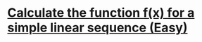 # [Calculate the function f(x) for a simple linear sequence (Easy)](https://www.codewars.com/kata/calculate-the-function-f-x-for-a-simple-linear-sequence-easy/)

